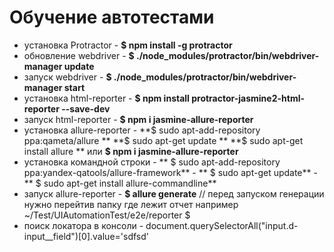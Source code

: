 # Обучение автотестами

* установка Protractor - **$ npm install -g protractor**
* обновление webdriver - **$ ./node_modules/protractor/bin/webdriver-manager update**
* запуск webdriver - **$ ./node_modules/protractor/bin/webdriver-manager start**
* установка html-reporter - **$ npm install protractor-jasmine2-html-reporter --save-dev**
* запуск html-reporter - **$ npm i jasmine-allure-reporter**
* установка allure-reporter - 
                              **$ sudo apt-add-repository ppa:qameta/allure ** 
                              **$ sudo apt-get update **
                              **$ sudo apt-get install allure **
                               или
                              **$ npm i jasmine-allure-reporter**
* установка командной строки - ** $ sudo apt-add-repository ppa:yandex-qatools/allure-framework**
                             - ** $ sudo apt-get update**
                             - ** $ sudo apt-get install allure-commandline**            
* запуск allure-reporter - **$ allure generate**   // перед запуском генерации нужно перейтив папку где лежит отчет например ~/Test/UIAutomationTest/e2e/reporter $
* поиск локатора в консоли - document.querySelectorAll("input.d-input__field")[0].value='sdfsd'
